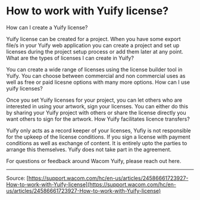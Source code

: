 # How to work with Yuify license?

How can I create a Yuify license?


Yuify license can be created for a project. When you have some export file/s in your Yuify web application you can create a project and set up licenses during the project setup process or add them later at any point.
What are the types of licenses I can create in Yuify?


You can create a wide range of licenses using the license builder tool in Yuify. You can choose between commercial and non commercial uses as well as free or paid licesne options with many more options.
How can I use yuify licenses?


Once you set Yuify licenses for your project, you can let others who are interested in using your artwork, sign your licenses. You can either do this by sharing your Yuify project with others or share the license directly you want others to sign for the artwork.
How Yuify facilitates licence transfers?


Yuify only acts as a record keeper of your licenses, Yufiy is not responsible for the upkeep of the license conditions. If you sign a license with payment conditions as well as exchange of content. It is entirely upto the parties to arrange this themselves. Yuify does not take part in the agreement.


For questions or feedback around Wacom Yuify, please reach out here.

---
Source: [https://support.wacom.com/hc/en-us/articles/24586661723927-How-to-work-with-Yuify-license](https://support.wacom.com/hc/en-us/articles/24586661723927-How-to-work-with-Yuify-license)
